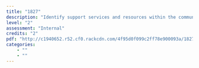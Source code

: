 ```yaml
---
title: "1827"
description: "Identify support services and resources within the community"
level: "2"
assessment: "Internal"
credits: "2"
pdf: "http://c1940652.r52.cf0.rackcdn.com/4f95d0f099c2ff78e900093a/1827.pdf"
categories:
    - ""
    - ""
---
```

